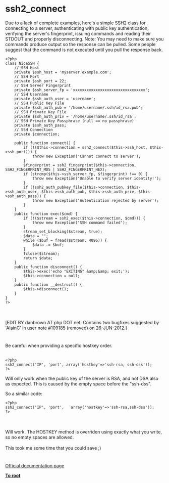 # ssh2_connect



Due to a lack of complete examples, here&apos;s a simple SSH2 class for connecting to a server, authenticating with public key authentication, verifying the server&apos;s fingerprint, issuing commands and reading their STDOUT and properly disconnecting.  Note: You may need to make sure you commands produce output so the response can be pulled.  Some people suggest that the command is not executed until you pull the response back.<br>

```
<?php
class NiceSSH {
    // SSH Host
    private $ssh_host = 'myserver.example.com';
    // SSH Port
    private $ssh_port = 22;
    // SSH Server Fingerprint
    private $ssh_server_fp = 'xxxxxxxxxxxxxxxxxxxxxxxxxxxxxxxx';
    // SSH Username
    private $ssh_auth_user = 'username';
    // SSH Public Key File
    private $ssh_auth_pub = '/home/username/.ssh/id_rsa.pub';
    // SSH Private Key File
    private $ssh_auth_priv = '/home/username/.ssh/id_rsa';
    // SSH Private Key Passphrase (null == no passphrase)
    private $ssh_auth_pass;
    // SSH Connection
    private $connection;
    
    public function connect() {
        if (!($this->connection = ssh2_connect($this->ssh_host, $this->ssh_port))) {
            throw new Exception('Cannot connect to server');
        }
        $fingerprint = ssh2_fingerprint($this->connection, SSH2_FINGERPRINT_MD5 | SSH2_FINGERPRINT_HEX);
        if (strcmp($this->ssh_server_fp, $fingerprint) !== 0) {
            throw new Exception('Unable to verify server identity!');
        }
        if (!ssh2_auth_pubkey_file($this->connection, $this->ssh_auth_user, $this->ssh_auth_pub, $this->ssh_auth_priv, $this->ssh_auth_pass)) {
            throw new Exception('Autentication rejected by server');
        }
    }
    public function exec($cmd) {
        if (!($stream = ssh2_exec($this->connection, $cmd))) {
            throw new Exception('SSH command failed');
        }
        stream_set_blocking($stream, true);
        $data = "";
        while ($buf = fread($stream, 4096)) {
            $data .= $buf;
        }
        fclose($stream);
        return $data;
    }
    public function disconnect() {
        $this->exec('echo "EXITING" &amp;&amp; exit;');
        $this->connection = null;
    }
    public function __destruct() {
        $this->disconnect();
    }
}
?>
```
<br><br>[EDIT BY danbrown AT php DOT net: Contains two bugfixes suggested by &apos;AlainC&apos; in user note #109185 (removed) on 26-JUN-2012.]  

#

Be careful when providing a specific hostkey order. <br><br>

```
<?php
ssh2_connect('IP', 'port', array('hostkey'=>'ssh-rsa, ssh-dss'));
?>
```


Will only work when the public key of the server is RSA, and not DSA also as expected. This is caused by the empty space before the "ssh-dss". 

So a similar code:



```
<?php
ssh2_connect('IP', 'port',   array('hostkey'=>'ssh-rsa,ssh-dss'));
?>
```
<br><br>Will work. The HOSTKEY method is overriden using exactly what you write, so no empty spaces are allowed.<br><br>This took me some time that you could save ;)  

#

[Official documentation page](https://www.php.net/manual/en/function.ssh2-connect.php)

**[To root](/README.md)**